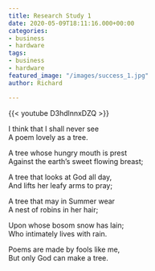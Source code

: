 ```yaml
---
title: Research Study 1
date: 2020-05-09T18:11:16.000+00:00
categories:
- business
- hardware
tags:
- business
- hardware
featured_image: "/images/success_1.jpg"
author: Richard

---
```

{{< youtube D3hdlnnxDZQ >}}

I think that I shall never see  
A poem lovely as a tree.

A tree whose hungry mouth is prest  
Against the earth’s sweet flowing breast;

A tree that looks at God all day,  
And lifts her leafy arms to pray;

A tree that may in Summer wear  
A nest of robins in her hair;

Upon whose bosom snow has lain;  
Who intimately lives with rain.

Poems are made by fools like me,  
But only God can make a tree.